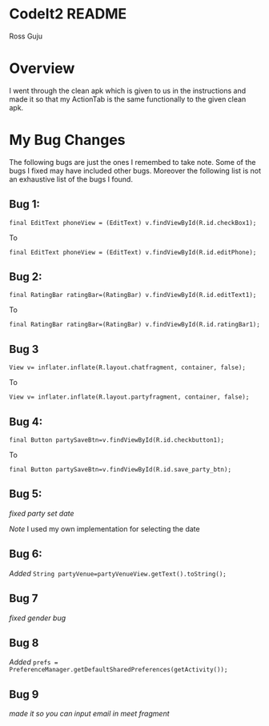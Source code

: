 # CodeIt2 README
Ross Guju

# Overview

I went through the clean apk which is given to us in the instructions and made it so that my ActionTab is the same functionally to the given clean apk.

# My Bug Changes

The following bugs are just the ones I remembed to take note. Some of the bugs I fixed may have included other bugs. Moreover the following list is not an exhaustive list of the bugs I found.

## Bug 1: 
``final EditText phoneView = (EditText) v.findViewById(R.id.checkBox1);``

To

``final EditText phoneView = (EditText) v.findViewById(R.id.editPhone);``

## Bug 2:
``final RatingBar ratingBar=(RatingBar) v.findViewById(R.id.editText1);``

To

``final RatingBar ratingBar=(RatingBar) v.findViewById(R.id.ratingBar1);``


## Bug 3
``View v= inflater.inflate(R.layout.chatfragment, container, false);``

To

``View v= inflater.inflate(R.layout.partyfragment, container, false);``

## Bug 4: 
``final Button partySaveBtn=v.findViewById(R.id.checkbutton1);``

To

``final Button partySaveBtn=v.findViewById(R.id.save_party_btn);``

## Bug 5: 
*fixed party set date*

*Note* I used my own implementation for selecting the date

## Bug 6:
*Added* ``String partyVenue=partyVenueView.getText().toString();``

## Bug 7
*fixed gender bug*

## Bug 8 
*Added* ``prefs = PreferenceManager.getDefaultSharedPreferences(getActivity());``

## Bug 9 
*made it so you can input email in meet fragment*
